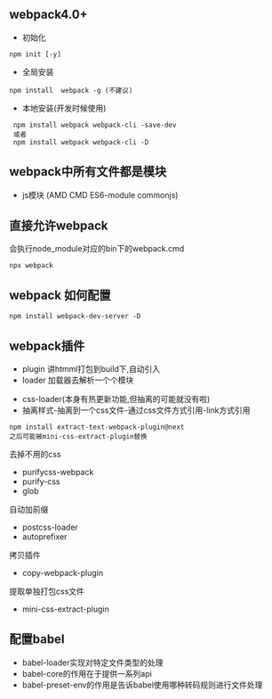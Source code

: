 ## webpack4.0+
- 初始化
```
npm init [-y]
```

- 全局安装
```
npm install  webpack -g (不建议)
```
- 本地安装(开发时候使用)
```
 npm install webpack webpack-cli -save-dev
 或者
 npm install webpack webpack-cli -D
```

## webpack中所有文件都是模块
- js模块 (AMD CMD ES6-module commonjs)

## 直接允许webpack
会执行node_module对应的bin下的webpack.cmd
```
npx webpack
```

## webpack 如何配置
```
npm install webpack-dev-server -D
```

## webpack插件 
- plugin  讲htmml打包到build下,自动引入
- loader 加载器去解析一个个模块

* css-loader(本身有热更新功能,但抽离的可能就没有啦)
* 抽离样式-抽离到一个css文件-通过css文件方式引用-link方式引用
```
npm install extract-text-webpack-plugin@next 
之后可能被mini-css-extract-plugin替换
```

去掉不用的css
- purifycss-webpack
- purify-css 
- glob

自动加前缀
- postcss-loader 
- autoprefixer

拷贝插件
- copy-webpack-plugin

提取单独打包css文件
- mini-css-extract-plugin

## 配置babel
- babel-loader实现对特定文件类型的处理
- babel-core的作用在于提供一系列api
- babel-preset-env的作用是告诉babel使用哪种转码规则进行文件处理